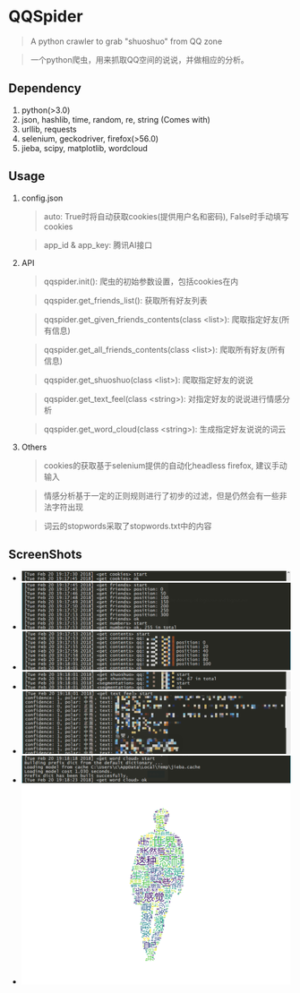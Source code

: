 # QQSpider
> A python crawler to grab "shuoshuo" from QQ zone

> 一个python爬虫，用来抓取QQ空间的说说，并做相应的分析。

## Dependency
1. python(>3.0)
2. json, hashlib, time, random, re, string (Comes with)
3. urllib, requests
4. selenium, geckodriver, firefox(>56.0)
5. jieba, scipy, matplotlib, wordcloud

## Usage

1. config.json
    > auto: True时将自动获取cookies(提供用户名和密码), False时手动填写cookies

    > app_id & app_key: 腾讯AI接口

2. API
    > qqspider.init(): 爬虫的初始参数设置，包括cookies在内

    > qqspider.get_friends_list(): 获取所有好友列表
    
    > qqspider.get_given_friends_contents(class \<list>): 爬取指定好友(所有信息)

    > qqspider.get_all_friends_contents(class \<list>): 爬取所有好友(所有信息)

    > qqspider.get_shuoshuo(class \<list>): 爬取指定好友的说说

    > qqspider.get_text_feel(class \<string>): 对指定好友的说说进行情感分析

    > qqspider.get_word_cloud(class \<string>): 生成指定好友说说的词云 

3. Others
    > cookies的获取基于selenium提供的自动化headless firefox, 建议手动输入

    > 情感分析基于一定的正则规则进行了初步的过滤，但是仍然会有一些非法字符出现

    > 词云的stopwords采取了stopwords.txt中的内容



## ScreenShots
- ![](./images/1.png)
- ![](./images/2.png)
- ![](./images/3.png)
- ![](./images/4.png)
- ![](./images/5.png)
- ![](./images/6.png)
- ![](./images/7.png)


